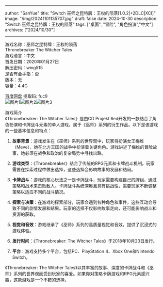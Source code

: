 
---
author: "SanYue"
title: "Switch 巫师之昆特牌：王权的陨落[1.0.2|+2DLC|XCI]"
image: "/img/20241101135707.jpg"
draft: false
date: 2024-10-30
description: "Switch 巫师之昆特牌：王权的陨落"
tags: ["桌面", "冒险", "角色扮演","中文"]
archives: ["2024/10/30"]

---

游戏名称：巫师之昆特牌：王权的陨落   
Thronebreaker The Witcher Tales    
游戏语言：中文  
首发日期：2020年01月27日  
解压密码：wing515  
是否有金手指：否  
版本：无   
容量：4.4G

[百度网盘](https://pan.baidu.com/s/1LxSpP8Fxl_562gv7d2d-0w) 提取码: fuc9  
![图片1](/img/51e2d251.jpg)![图片2](/img/83d650.jpg)![图片3](/img/ec2acc85114.jpg)  

游戏简介  
《Thronebreaker: The Witcher Tales》是由CD Projekt Red开发的一款结合了角色扮演和卡牌战斗元素的单人游戏，属于《巫师》系列的衍生作品。以下是该游戏的一些基本信息和特点：

1. **故事背景**：游戏发生在《巫师》系列的世界观中，玩家将扮演女王梅维（Meve），她在北方王国的战争中扮演着关键角色。游戏讲述了梅维的冒险故事，她必须在战争和政治的复杂局势中寻找出路。

2. **游戏类型**：《Thronebreaker》结合了传统的RPG元素和卡牌战斗机制。玩家需要在探索过程中做出选择，这些选择会影响故事的发展和结局。

3. **卡牌战斗**：游戏的核心玩法之一是卡牌战斗，玩家需要构建自己的牌组，通过策略和战术来击败敌人。卡牌战斗系统深奥且具有挑战性，需要玩家不断调整策略以适应不同的战斗情况。

4. **探索与决策**：在游戏的探索部分，玩家会遇到各种角色和事件，这些互动会导致不同的剧情发展和结果。玩家的选择不仅影响故事走向，还可能影响战斗和资源的获取。

5. **视觉和音效**：游戏继承了《巫师》系列的高质量视觉和音效，提供了沉浸式的游戏体验。

6. **发行时间**：《Thronebreaker: The Witcher Tales》于2018年10月23日发行。

7. **平台**：游戏支持多个平台，包括PC、PlayStation 4、Xbox One和Nintendo Switch。

《Thronebreaker: The Witcher Tales》以其丰富的故事、深度的卡牌战斗和《巫师》系列的世界观而受到玩家的喜爱。如果你对策略卡牌游戏和RPG元素感兴趣，这款游戏是一个不错的选择。
